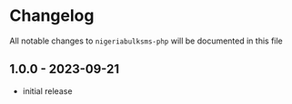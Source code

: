# Changelog

All notable changes to `nigeriabulksms-php` will be documented in this file

## 1.0.0 - 2023-09-21

- initial release
